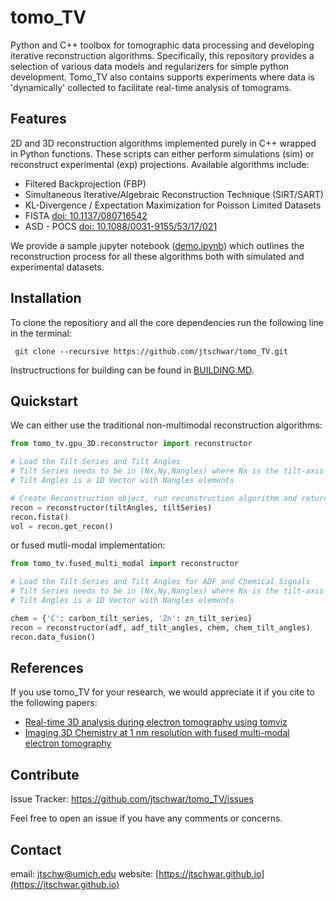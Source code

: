 # tomo_TV

Python and C++ toolbox for tomographic data processing and developing iterative reconstruction algorithms. Specifically, this repository provides a selection of various data models and regularizers for simple python development. Tomo_TV also contains supports experiments where data is 'dynamically' collected to facilitate real-time analysis of tomograms. 

## Features

2D and 3D reconstruction algorithms implemented purely in C++ wrapped in Python functions.  These scripts can either perform simulations (sim) or reconstruct experimental (exp) projections. Available algorithms include:
* Filtered Backprojection (FBP)
* Simultaneous Iterative/Algebraic Reconstruction Technique (SIRT/SART)
* KL-Divergence / Expectation Maximization for Poisson Limited Datasets
* FISTA [doi: 10.1137/080716542](https://epubs.siam.org/doi/10.1137/080716542)
* ASD - POCS [doi: 10.1088/0031-9155/53/17/021](https://iopscience.iop.org/article/10.1088/0031-9155/53/17/021)

We provide a sample jupyter notebook ([demo.ipynb](demo.ipynb)) which outlines the reconstruction process for all these algorithms both with simulated and experimental datasets. 

## Installation

To clone the repositiory and all the core dependencies run the following line in the terminal: 

` git clone --recursive https://github.com/jtschwar/tomo_TV.git`

Instructructions for building can be found in [BUILDING.MD](BUILDING.md).

## Quickstart 

We can either use the traditional non-multimodal reconstruction algorithms:

```python
from tomo_tv.gpu_3D.reconstructor import reconstructor

# Load the Tilt Series and Tilt Angles
# Tilt Series needs to be in (Nx,Ny,Nangles) where Nx is the tilt-axis
# Tilt Angles is a 1D Vector with Nangles elements

# Create Reconstruction object, run reconstruction algorithm and return algorithm
recon = reconstructor(tiltAngles, tiltSeries)
recon.fista()
vol = recon.get_recon()
```

or fused mutli-modal implementation:

```python
from tomo_tv.fused_multi_modal import reconstructor

# Load the Tilt Series and Tilt Angles for ADF and Chemical Signals
# Tilt Series needs to be in (Nx,Ny,Nangles) where Nx is the tilt-axis
# Tilt Angles is a 1D Vector with Nangles elements

chem = {'C': carbon_tilt_series, 'Zn': zn_tilt_series}
recon = reconstructor(adf, adf_tilt_angles, chem, chem_tilt_angles)
recon.data_fusion()
```

## References
If you use tomo_TV for your research, we would appreciate it if you cite to the following papers:

- [Real-time 3D analysis during electron tomography using tomviz](https://www.nature.com/articles/s41467-022-32046-0)
- [Imaging 3D Chemistry at 1 nm resolution with fused multi-modal electron tomography](https://www.nature.com/articles/s41467-024-47558-0)
     
## Contribute

Issue Tracker:  https://github.com/jtschwar/tomo_TV/issues

Feel free to open an issue if you have any comments or concerns. 
    
## Contact

email: [jtschw@umich.edu](jtschw@umich.edu)
website: [https://jtschwar.github.io](https://jtschwar.github.io)
